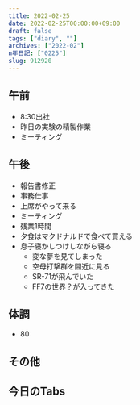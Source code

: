 ```yaml
---
title: 2022-02-25
date: 2022-02-25T00:00:00+09:00
draft: false
tags: ["diary", ""]
archives: ["2022-02"]
n年日記: ["0225"]
slug: 912920
---
```

## 午前
- 8:30出社
- 昨日の実験の精製作業
- ミーティング
## 午後
- 報告書修正
- 事務仕事
- 上席がやって来る
- ミーティング
- 残業1時間
- 夕食はマクドナルドで食べて買える
- 息子寝かしつけしながら寝る
  - 変な夢を見てしまった
  - 空母打撃群を間近に見る
  - SR-71が飛んでいた
  - FF7の世界？が入ってきた
## 体調
- 80
## その他
## 今日のTabs